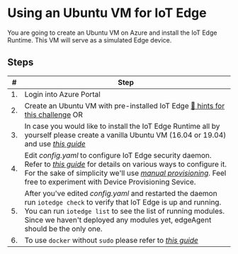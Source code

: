 # Using an Ubuntu VM for IoT Edge #

You are going to create an Ubuntu VM on Azure and install the IoT Edge Runtime. This VM will serve as a simulated Edge device.

## Steps ##
| # | Step   |
|-|-|
|1.| Login into Azure Portal
|2.| Create an Ubuntu VM with pre-installed IoT Edge [:blue_book: hints for this challenge](vm_hints.md) OR
|3.| In case you would like to install the IoT Edge Runtime all by yourself please create a vanilla Ubuntu VM (16.04 or 19.04) and use *[this guide](https://docs.microsoft.com/en-us/azure/iot-edge/how-to-install-iot-edge-linux)*
|4.| Edit *config.yaml* to configure IoT Edge security daemon. Refer to *[this guide](https://docs.microsoft.com/en-us/azure/iot-edge/how-to-install-iot-edge-linux#configure-the-security-daemon)* for details on various ways to configure it. For the sake of simplicity we'll use *[manual provisioning](https://docs.microsoft.com/en-us/azure/iot-edge/how-to-install-iot-edge-linux#option-1-manual-provisioning)*. Feel free to experiment with Device Provisioning Sevice.
|5.| After you've edited *config.yaml* and restarted the daemon run ``` iotedge check ``` to verify that IoT Edge is up and running. You can run ``` iotedge list ``` to see the list of running modules. Since we haven't deployed any modules yet, edgeAgent should be the only one.
|6.| To use ```docker``` without ```sudo``` please refer to *[this guide](https://docs.docker.com/install/linux/linux-postinstall/)*